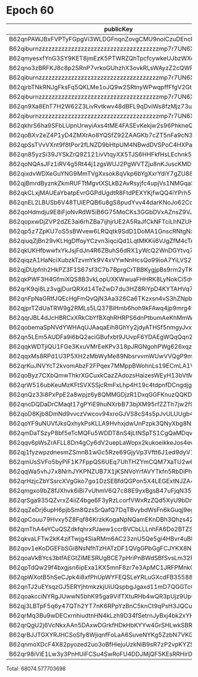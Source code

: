 # Epoch 60

| publicKey                                               | amount         | fee       | amountMina      | feeMina |
|---------------------------------------------------------|----------------|-----------|-----------------|---------|
| B62qnPAWJBxFVPTyFGpgVi3WLDGFnqnZovgCMU9noiCzuDEnckH18ZA | 25846405847294 | 100000000 | 25846.405847294 | 0.1     |
| B62qiburnzzzzzzzzzzzzzzzzzzzzzzzzzzzzzzzzzzzzzmp7r7UN6X | 25846405847293 | 100000000 | 25846.405847293 | 0.1     |
| B62qmyesxfYnG3SY9KET8jmEzK5PTWRZQhTpcfcywkeUJbzWXqqXEbE | 3938849390736  | 100000000 | 3938.849390736  | 0.1     |
| B62qno3zBRFKJ8c8p2SRnP7vrkoGUhzhX3ovkRLsWAyzZ2cQWRovcdr | 1688507109015  | 100000000 | 1688.507109015  | 0.1     |
| B62qiburnzzzzzzzzzzzzzzzzzzzzzzzzzzzzzzzzzzzzzmp7r7UN6X | 1688507109014  | 100000000 | 1688.507109014  | 0.1     |
| B62qjrbTNkRNJgFksFq5QKLMe1oJQ9w2SRtnyWPwqpffFfgV2GtubWF | 1391652770809  | 100000000 | 1391.652770809  | 0.1     |
| B62qiburnzzzzzzzzzzzzzzzzzzzzzzzzzzzzzzzzzzzzzmp7r7UN6X | 1391652770809  | 100000000 | 1391.652770809  | 0.1     |
| B62qn9Xa8EhT7H2W62Z3LivRvtkwv48dBFL9qDviWs8fzMjz73upbmW | 1214779796500  | 100000000 | 1214.7797965    | 0.1     |
| B62qiburnzzzzzzzzzzzzzzzzzzzzzzzzzzzzzzzzzzzzzmp7r7UN6X | 1214779796500  | 100000000 | 1214.7797965    | 0.1     |
| B62qkhrS6ha9SFbLUpnUrwyiAxs4tME4FASEvKekjw2s96PhkneQCuV | 1566021355053  | 100000000 | 1566.021355053  | 0.1     |
| B62qoBXv2eZ4P1yD4ZMXrAo8YQSfZ92ZAAGKb7cZT5nFa9cN33YD2ff | 1071866607953  | 100000000 | 1071.866607953  | 0.1     |
| B62qpSsTVvVXnt9f8tPor2fLNZD9bHtpUM4NBwdDVSPoC4HXPaHREyQ | 337870591958   | 100000000 | 337.870591958   | 0.1     |
| B62qn85yzSi39JYSkZrQ9Z121ivVtqyXX5TJS6HHFkfHsLEchnk5Kv7 | 200311780265   | 100000000 | 200.311780265   | 0.1     |
| B62qoNQAsJFz1iRV4g5Rt44j1zgsWUJ2PgWVTZju8nKJuscKMDsJbNw | 102461126583   | 100000000 | 102.461126583   | 0.1     |
| B62qixdvWDXeGuYNG9MmTVgXxsok8qVkp6bYgXxrYdiY7gZU88X6kY7 | 100928494971   | 100000000 | 100.928494971   | 0.1     |
| B62qjBmrdByznkZkmRUFTtMgvtXSLkB2AvRsyjfc4upjVs1NMGqaSK6 | 83903812264    | 100000000 | 83.903812264    | 0.1     |
| B62qkCLxjMAUEaYbatpEvrGGPdUgdtR8FtdPEXYKjfwQQ4iYPrh53Yn | 58127688732    | 100000000 | 58.127688732    | 0.1     |
| B62qnEL2LBUSb6V48TUiEPQB6u8gS8pudYvv44darKNoJo62Cd6S9zB | 54861498033    | 100000000 | 54.861498033    | 0.1     |
| B62qoHdmdju9E8iFjoNvRdW5iB6G75MoCKs3GGbDVxAZnsZ9VJj8kRk | 44494238219    | 100000000 | 44.494238219    | 0.1     |
| B62qopxwDjZVP2dZE3ai6rhZBa7ijhjrUE2A5RaJfCkNFTciLhNZUHV | 37307073753    | 100000000 | 37.307073753    | 0.1     |
| B62qp5z7ZpKU7oS5sBWvew6LRQqtk9SdD1DoMA1GnscRNtgNxhRzz6C | 30709571433    | 100000000 | 30.709571433    | 0.1     |
| B62qiuqZjBn29vKLHgDffoyYCzvn3iqciQd1LqtMKKii6VJgZfM4cTm | 24084612041    | 100000000 | 24.084612041    | 0.1     |
| B62qkUKHfbwwfxYkJsjFdJn4R6ZBuhS6dRX1yWcQ2WnDGYtvq74jE4Y | 21610124121    | 100000000 | 21.610124121    | 0.1     |
| B62qiqzA1HaNciXubzkTzvmYk9V4xVYwNnHcsQo99ioA7YiLVS2yvwD | 20046053395    | 100000000 | 20.046053395    | 0.1     |
| B62qjDUpfnh2HkPZ3F1S67sf3C7b7BprgCrTBBKygjpBs9rm2yTK6fb | 19276142410    | 100000000 | 19.27614241     | 0.1     |
| B62qkPWF3H4GfmiXQS8B3vkLopUXKWwuaFHHRK8LyNokCi5dvhKvAwT | 14311328682    | 100000000 | 14.311328682    | 0.1     |
| B62qrK9qi8Lz3vgjDurQRXd14TeZwD7du3HZ8RiYpD4KYTAHVq7rX3g | 8633223394     | 100000000 | 8.633223394     | 0.1     |
| B62qnFpNaGRtfJQEcHgFmQvQjN3Aa326Ca6TKzxsn4vS3hZNpbJAEHv | 6853199923     | 100000000 | 6.853199923     | 0.1     |
| B62qjprTZdUaTRW9g2RMLs5LQ37BiHmb6hoh9kFAwq4jp9mrg4fLJvK | 6241529627     | 100000000 | 6.241529627     | 0.1     |
| B62qqrJBL4dJcHBRCxXRkCbYfBXqhRHRPS6dnPtbumAeKhMmWzQ3c4b | 6241506439     | 100000000 | 6.241506439     | 0.1     |
| B62qobemaSpNVdYWHAqUJAaqaEih8GhYy2jdyATHSf5nmgyJvxoA358 | 5259292378     | 100000000 | 5.259292378     | 0.1     |
| B62qn5LEm5AUDFa9i6bQ2aciGBufxbt9JUvpF6YDAEgWQqQqn2MSnr7 | 5238957493     | 100000000 | 5.238957493     | 0.1     |
| B62qqkWDTjiQU1FGe3KxuVMrEeKPv318pJRGNgohPWg626xqzyQZuzb | 4297899986     | 100000000 | 4.297899986     | 0.1     |
| B62qqxMs8RPd1U3P5XH2zMbWyMe89NbsrvvmWUwVVQgP9mNwZFVAGAx | 3766816821     | 100000000 | 3.766816821     | 0.1     |
| B62qrKuJNVYcT2kvomAbzF2FPqex7MMppBWohnLs19ECmLA1V5mDxeB | 2177439946     | 100000000 | 2.177439946     | 0.1     |
| B62qoByz7CXbQmwThkrXGCuxkCazZAdozsHaizesWEyH13bVtMrgBcE | 1676863078     | 100000000 | 1.676863078     | 0.1     |
| B62qrW516ubKeuMzKFtSVXSSjcRmFxLhp4H19c4tdpnfDCngdjgJpZG | 1333219669     | 100000000 | 1.333219669     | 0.1     |
| B62qnQz33i8PxPpE2a8wpjz6y8QMMGDjzR1DxqGGFKnuzQQKD6a917B | 1152289830     | 100000000 | 1.15228983      | 0.1     |
| B62qncDQDaDrCMaqt17gPYiE9huNXrbB73bjXM95rfZZTh7jw2f9EvR | 938710850      | 100000000 | 0.93871085      | 0.1     |
| B62qoD8Kjb8DmNd9vvczVwcov94xroGJVS8cS4s5pJvULUUgb4rRtrE | 780464614      | 100000000 | 0.780464614     | 0.1     |
| B62qoYF9uNUVfJksQxhykPsKLLA9HvhxjdwUnPzpk3QNyXbg8Nxp3HP | 747751540      | 100000000 | 0.74775154      | 0.1     |
| B62qmDaTSzyP8bf5eTcMQFu5WDDT8nS4jLtNSpTS1CgQaMDqvs9jTr8 | 462714600      | 100000000 | 0.4627146       | 0.1     |
| B62qqv6pWsZrAFLL8Dn4gCy6dV2uepLaWopx2kukoeikkeJos4ewbBt | 453420842      | 100000000 | 0.453420842     | 0.1     |
| B62qj1fyzwpzdnesmZSmnB1wGc5Rze69GjyVp3Vftt6J1ed9dyV1BT9 | 302668367      | 100000000 | 0.302668367     | 0.1     |
| B62qmUsSVFo5byPiF1K7FppQS6UEq7UhTHZYmCQM7XaTU2w6Fci75CP | 248450078      | 100000000 | 0.248450078     | 0.1     |
| B62qqWa5vhJ7x8NrhJYKPNZUB7X1jKSNVoYrfAVYTkfn5RbDiPhxEiz | 223977692      | 100000000 | 0.223977692     | 0.1     |
| B62qrHzjcZbYSsrcXVgGko7go1DzSEBfdQGPon5X4LEGExtNJZA4ECj | 193235388      | 100000000 | 0.193235388     | 0.1     |
| B62qmgxo9bZ8fJXhvk6iBi7vUhmV6Q7c88E9yxBgsB47uFjqN35oRus | 177586228      | 100000000 | 0.177586228     | 0.1     |
| B62qrSga935QZvrxZ4iiZ4bge6F3yRzLcorfVWxRzZQd5XyU9bDmScc | 155793290      | 100000000 | 0.15579329      | 0.1     |
| B62qqZeDrj6upH6pjbSm8QzsSrQafQ7DqTBvybdWsFn6kGuqj9egfyY | 126806543      | 100000000 | 0.126806543     | 0.1     |
| B62qpCouu79Hvxy5Z8Fqf86KrzkKogaNpNQamEKnDBh3Qhzs42ZAZVE | 121098222      | 100000000 | 0.121098222     | 0.1     |
| B62qmThA4eYCuQSZdkfqhrxPJaew1ccrBVCbLLLnhFA6Do2BTZSVS7D | 103787573      | 100000000 | 0.103787573     | 0.1     |
| B62qkvaLFTw2kK4zifTwjg4SiaRMm6AC23znU5Qe5gi4HBvr4uBLEQu | 100401441      | 100000000 | 0.100401441     | 0.1     |
| B62qov1eKoDGEFbSGi8NsNfhTzHATzDF1QVgGPbGgFCJYKX8NSVva1T | 83486701       | 100000000 | 0.083486701     | 0.1     |
| B62qoaVkBYcs3btfAEGtZiMESRUgBCE7pHriPnBWdSBfSvsLm32FNGr | 70634998       | 100000000 | 0.070634998     | 0.1     |
| B62qpTdQw29f4bxgjsn6ipExa1KX5mnF8zr7e3ApMC1JRFPMnkQp4tR | 44959521       | 100000000 | 0.044959521     | 0.1     |
| B62qpWXotB5hSeCJpk4i8xfPhUpWYFEQSLeYRLuGXcdFB35588y6tD3 | 39041420       | 100000000 | 0.03904142      | 0.1     |
| B62qnTJ2uEYsqzGJ5ERYjhtmkzkjUiUQspbgJgaxd11mD7QGGTcCrNU | 35029008       | 100000000 | 0.035029008     | 0.1     |
| B62qoakcciNYRgJUwwN5bhK95ga9VifTXtuRHb4wQR3pUjz9UpQmZx3 | 25238850       | 100000000 | 0.02523885      | 0.1     |
| B62qj3LBTpF5q6y47QTh2YT7nK6RPpYzBnC5knCt9qPsH3JQCu2JFL9 | 24116903       | 100000000 | 0.024116903     | 0.1     |
| B62qrMq3Bu9wDECxrnhiudtnHN4kLzh9D34fSetrnJyBxj4bk2xYHS3 | 9216825        | 100000000 | 0.009216825     | 0.1     |
| B62qrQgU2j6VcNkxAAn5DAxwDGrkfHDkHbKYYw4GrSHLwkSBR5TY6sw | 2209199        | 100000000 | 0.002209199     | 0.1     |
| B62qrBJJTGXYRJHCSoSfy8WjiqnfFoLaA6SuveNYKg5ZzbN7VKGidbt | 1650149        | 100000000 | 0.001650149     | 0.1     |
| B62qnmoXDcF4X82pyozed2uo3oBfHiejuUzkNiB9sR7zP2vpKYZSrKf | 476036         | 100000000 | 0.000476036     | 0.1     |
| B62qr98iViE1Lw3y3PnHUiFCSu4SwRoFU4DDJMjQF5KEsRRHirDDqDt | 400            | 100000000 | 4e-7            | 0.1     |

Total: 68074.577703698
